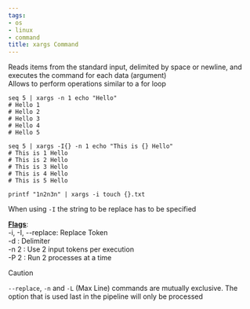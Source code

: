 ```yaml
---
tags:
- os
- linux
- command
title: xargs Command
---
```


Reads items from the standard input, delimited by space or newline, and executes the command for each data (argument)  
Allows to perform operations similar to a for loop

````shell
seq 5 | xargs -n 1 echo "Hello"
# Hello 1  
# Hello 2  
# Hello 3  
# Hello 4  
# Hello 5

seq 5 | xargs -I{} -n 1 echo "This is {} Hello"
# This is 1 Hello  
# This is 2 Hello  
# This is 3 Hello  
# This is 4 Hello  
# This is 5 Hello

printf "1n2n3n" | xargs -i touch {}.txt
````

When using `-I` the string to be replace has to be specified

**<u>Flags</u>**:  
-i, -I, --replace:  Replace Token  
-d : Delimiter  
-n 2 : Use 2 input tokens per execution  
-P 2 : Run 2 processes at a time

> [!CAUTION]
> `--replace`, `-n` and `-L` (Max Line) commands are mutually exclusive. The option that is used last in the pipeline will only be processed